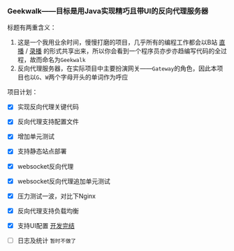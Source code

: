 ### Geekwalk——目标是用Java实现精巧且带UI的反向代理服务器

标题有两重含义：
1. 这是一个我用业余时间，慢慢打磨的项目，几乎所有的编程工作都会以B站 [直播](https://live.bilibili.com/10496628) / [录播](https://www.bilibili.com/video/BV1B64y1y7t1) 的形式共享出来，所以你会看到一个程序员亦步亦趋编写代码的全过程，故而命名为`Geekwalk`
2. 反向代理服务器，在实际项目中主要扮演网关——`Gateway`的角色，因此本项目也以`G`、`W`两个字母开头的单词作为呼应

项目计划：
* [x] 实现反向代理关键代码
* [x] 反向代理支持配置文件
* [x] 增加单元测试
* [x] 支持静态站点部署
* [x] websocket反向代理 
* [x] websocket反向代理追加单元测试 
* [x] 压力测试一波，对比下Nginx
* [x] 反向代理支持负载均衡
* [x] 支持UI配置 [开发完结](https://github.com/aruis/geekwalkui)
* [ ] 日志及统计 `暂时不做了`



